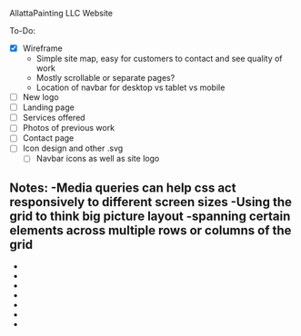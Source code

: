 AllattaPainting LLC Website

To-Do:
* [x] Wireframe
    * Simple site map, easy for customers to contact and see quality of work
    * Mostly scrollable or separate pages?
    * Location of navbar for desktop vs tablet vs mobile
* [ ] New logo
* [ ] Landing page
* [ ] Services offered
* [ ] Photos of previous work
* [ ] Contact page
* [ ] Icon design and other .svg
    * [ ] Navbar icons as well as site logo

Notes:
-Media queries can help css act responsively to different screen sizes
-Using the grid to think big picture layout
    -spanning certain elements across multiple rows or columns of the grid
-
-
-
-
-
-
-
-